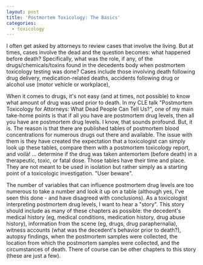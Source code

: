 ```yaml
---
layout: post
title: 'Postmortem Toxicology: The Basics'
categories:
  - toxicology
---
```


I often get asked by attorneys to review cases that involve the living. But at times, cases involve the dead and the question becomes: what happened before death? Specifically, what was the role, if any, of the drugs/chemicals/toxins found in the decedents body when postmortem toxicology testing was done? Cases include those involving death following drug delivery, medication-related deaths, accidents following drug or alcohol use (motor vehicle or workplace),&nbsp;

When it comes to drugs, it's not easy (and at times, not possible) to know what amount of drug was used prior to death. In my CLE talk "Postmortem Toxicology for Attorneys: What Dead People Can Tell Us?", one of my main take-home points is that if all you have are postmortem drug levels, then all you have are postmortem drug levels. I know, that sounds profound. But, it is. The reason is that there are published tables of postmortem blood concentrations for numerous drugs out there and available. The issue with them is they have created the expectation that a toxicologist can simply look up these tables, compare them with a postmortem toxicology report, and voil&agrave;! … determine if the drug was taken antemortem (before death) in a therapeutic, toxic, or fatal dose. Those tables have their time and place. They are not meant to be used in isolation but rather simply as a starting point of a toxicologic investigation. "User beware".

The number of variables that can influence postmortem drug levels are too numerous to take a number and look it up on a table (although yes, I've seen this done - and have disagreed with conclusions). As a toxicologist interpreting postmortem drug levels, I want to hear a "story". This story should include as many of these chapters as possible: the decedent's medical history (eg, medical conditions, medication history, drug abuse history), information from the scene (eg, drugs, drug paraphernalia), witness accounts (what was the decedent's behavior prior to death?), autopsy findings, when the postmortem samples were collected, the location from which the postmortem samples were collected, and the circumstances of death. There of course can be other chapters to this story (these are just a few).

&nbsp;